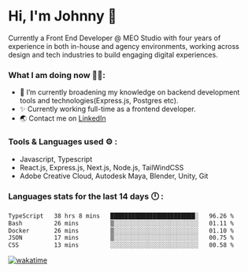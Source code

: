 # Hi, I'm Johnny 👋

Currently a Front End Developer @ MEO Studio with four years of experience in both in-house and agency environments, working across design and tech industries to build engaging digital experiences.

### What I am doing now 🧑‍💻:

- 🔭 I’m currently broadening my knowledge on backend development tools and technologies(Express.js, Postgres etc).
- ✨ Currently working full-time as a frontend developer.
- 🌏 Contact me on [LinkedIn](https://www.linkedin.com/in/johchai/)

### Tools & Languages used ⚙️ :

- Javascript, Typescript
- React.js, Express.js, Next.js, Node.js, TailWindCSS
- Adobe Creative Cloud, Autodesk Maya, Blender, Unity, Git

### Languages stats for the last 14 days 🕛 :

<!--START_SECTION:waka-->

```txt
TypeScript   38 hrs 8 mins   ████████████████████████░   96.26 %
Bash         26 mins         ▒░░░░░░░░░░░░░░░░░░░░░░░░   01.11 %
Docker       26 mins         ▒░░░░░░░░░░░░░░░░░░░░░░░░   01.10 %
JSON         17 mins         ▒░░░░░░░░░░░░░░░░░░░░░░░░   00.75 %
CSS          13 mins         ░░░░░░░░░░░░░░░░░░░░░░░░░   00.58 %
```

<!--END_SECTION:waka-->

[![wakatime](https://wakatime.com/badge/user/0cd14e89-b357-451d-b5c1-4a79286fb5a6.svg)](https://wakatime.com/@0cd14e89-b357-451d-b5c1-4a79286fb5a6)
